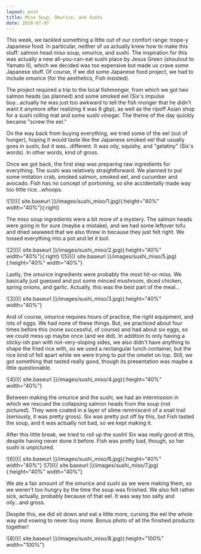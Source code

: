 ```yaml
---
layout: post
title: Miso Soup, Omurice, and Sushi
date: 2018-07-07
---
```


This week, we tackled something a little out of our comfort range: trope-y Japanese food. In particular, neither of us actually knew how to make this stuff: salmon head miso soup, omurice, and sushi. The inspiration for this was actually a new all-you-can-eat sushi place by Jesus Green (shoutout to Yamato II), which we decided was too expensive but made us crave some Japanese stuff. Of course, if we did some Japanese food project, we had to include omurice (for the aesthetics, Fish insisted).

The project required a trip to the local fishmonger, from which we got two salmon heads (as planned) and some smoked eel (Six's impulse buy...actually he was just too awkward to tell the fish monger that he didn't want it anymore after realizing it was 8 gbp), as well as the ripoff Asian shop for a sushi rolling mat and some sushi vinegar. The theme of the day quickly became "screw the eel."

On the way back from buying everything, we tried some of the eel (out of hunger), hoping it would taste like the Japanese smoked eel that usually goes in sushi, but it was...different. It was oily, squishy, and "gelatiny" (Six's words). In other words, kind of gross.

Once we got back, the first step was preparing raw ingredients for everything. The sushi was relatively straightforward. We planned to put some imitation crab, smoked salmon, smoked eel, and cucumber and avocado. Fish has no concept of portioning, so she accidentally made way too little rice...whoops.

![1]({{ site.baseurl }}/images/sushi_miso/1.jpg){:height="40%" width="40%"}{:right}

The miso soup ingredients were a bit more of a mystery. The salmon heads were going in for sure (maybe a mistake), and we had some leftover tofu and dried seaweed that we also threw in because they just felt right. We tossed everything into a pot and let it boil.

![2]({{ site.baseurl }}/images/sushi_miso/2.jpg){:height="40%" width="40%"}{:right}
![5]({{ site.baseurl }}/images/sushi_miso/5.jpg){:height="40%" width="40%"}

Lastly, the omurice ingredients were probably the most hit-or-miss. We basically just guessed and put some minced mushroom, diced chicken, spring onions, and garlic. Actually, this was the best part of the meal...

![3]({{ site.baseurl }}/images/sushi_miso/3.jpg){:height="40%" width="40%"}

And of course, omurice requires hours of practice, the right equipment, and lots of eggs. We had none of these things. But, we practiced about four times before this (none successful, of course) and had about six eggs, so we could mess up maybe once (and we did). In addition to only having a sticky-ish pan with not-very-sloping sides, we also didn't have anything to shape the fried rice with, so we used a rectangular lunch container, but the rice kind of fell apart while we were trying to put the omelet on top. Still, we got something that tasted really good, though its presentation was maybe a little questionable.

![4]({{ site.baseurl }}/images/sushi_miso/4.jpg){:height="40%" width="40%"}

Between making the omurice and the sushi, we had an intermission in which we rescued the collapsing salmon heads from the soup (not pictured). They were coated in a layer of slime reminiscent of a snail trail (seriously, it was pretty gross). Six was pretty put off by this, but Fish tasted the soup, and it was actually not bad, so we kept making it.

After this little break, we tried to roll up the sushi! Six was really good at this, despite having never done it before. Fish was pretty bad, though, so her sushi is unpictured.

![6]({{ site.baseurl }}/images/sushi_miso/6.jpg){:height="40%" width="40%"}
![7]({{ site.baseurl }}/images/sushi_miso/7.jpg){:height="40%" width="40%"}

We ate a fair amount of the omurice and sushi as we were making them, so we weren't too hungry by the time the soup was finished. We also felt rather sick, actually, probably because of that eel. It was way too salty and oily...and gross.

Despite this, we did sit down and eat a little more, cursing the eel the whole way and vowing to never buy more. Bonus photo of all the finished products together!

![8]({{ site.baseurl }}/images/sushi_miso/8.jpg){:height="100%" width="100%"}
